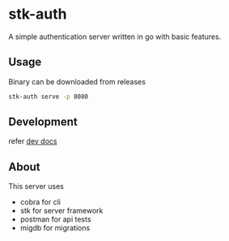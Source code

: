 # stk-auth

A simple authentication server written in go with basic features.

## Usage

Binary can be downloaded from releases

```bash
stk-auth serve -p 8080
```

## Development

refer [dev docs](docs/dev.md)

## About

This server uses 
- cobra for cli
- stk for server framework
- postman for api tests
- migdb for migrations

